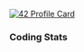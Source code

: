 [![42 Profile Card](https://1337-readme.vercel.app/api/profile?cursus=42cursus&dark=true&login=zmeribaa)](https://github.com/mohouyizme/1337-readme)

### Coding Stats
<!--START_SECTION:waka-->

<!--END_SECTION:waka-->
